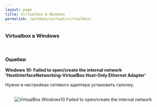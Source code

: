 ```yaml
---
layout: page
title: Virtualbox в Windows
permalink: /windows/virtual/virtualbox/
---
```



### Virtualbox в Windows




<br/>

### Ошибки

**Windows 10: Failed to open/create the internal network 'HostInterfaceNetworking-VirtualBox Host-Only Ethernet Adapter'**

Нужно в настройках сетевого адаптера установить галочку.

<br/>

<div align="center">
	<img src="storage4.static.itmages.ru/i/16/0620/h_1466416849_8815441_97419ed5ea.png" alt="VirtualBox Windows10 Failed to open/create the internal network" border="0" />
</div>

